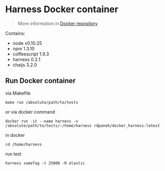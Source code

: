 # Harness Docker container
> More information in [Docker repository](https://hub.docker.com/r/rdpanek/docker_harness/)

Contains:
- node v0.10.25
- npm 1.3.10
- coffeescript 1.9.3
- harness 0.2.1
- chaijs 3.2.0

## Run Docker container
via Makefile
```
make run /absolute/path/to/tests
```

or via docker command
```
docker run -it --name harness -v /absolute/path/to/tests/:/home/harness rdpanek/docker_harness:latest
```

in docker
```
cd /home/harness
```

run test
```
harness someTag -t 25000 -R elastic
```